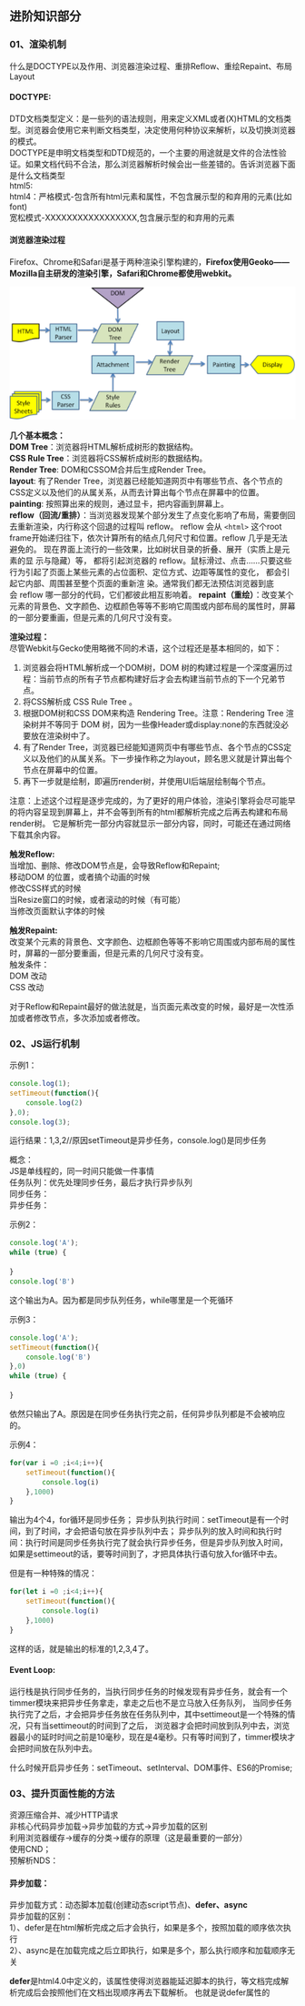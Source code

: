 ## 进阶知识部分

### <div id="class02-01">01、渲染机制</div>

什么是DOCTYPE以及作用、浏览器渲染过程、重排Reflow、重绘Repaint、布局Layout

#### DOCTYPE:
DTD文档类型定义：是一些列的语法规则，用来定义XML或者(X)HTML的文档类型。浏览器会使用它来判断文档类型，决定使用何种协议来解析，以及切换浏览器的模式。                    
DOCTYPE是申明文档类型和DTD规范的，一个主要的用途就是文件的合法性验证。如果文档代码不合法，那么浏览器解析时候会出一些差错的。告诉浏览器下面是什么文档类型                       
html5:<!DOCTYPE html>               
html4：严格模式-包含所有html元素和属性，不包含展示型的和弃用的元素(比如font)                  
宽松模式-XXXXXXXXXXXXXXXXX,包含展示型的和弃用的元素                 

#### 浏览器渲染过程
Firefox、Chrome和Safari是基于两种渲染引擎构建的，**Firefox使用Geoko——Mozilla自主研发的渲染引擎，Safari和Chrome都使用webkit。**

![02_01](./img/02_01.png)

**几个基本概念：**                     
**DOM Tree**：浏览器将HTML解析成树形的数据结构。                
**CSS Rule Tree**：浏览器将CSS解析成树形的数据结构。                    
**Render Tree**: DOM和CSSOM合并后生成Render Tree。                     
**layout**: 有了Render Tree，浏览器已经能知道网页中有哪些节点、各个节点的CSS定义以及他们的从属关系，从而去计算出每个节点在屏幕中的位置。                           
**painting**: 按照算出来的规则，通过显卡，把内容画到屏幕上。                       
**reflow（回流/重排）**：当浏览器发现某个部分发生了点变化影响了布局，需要倒回去重新渲染，内行称这个回退的过程叫 reflow。
reflow 会从 `<html>` 这个root frame开始递归往下，依次计算所有的结点几何尺寸和位置。reflow 几乎是无法避免的。
现在界面上流行的一些效果，比如树状目录的折叠、展开（实质上是元素的显 示与隐藏）等，
都将引起浏览器的 reflow。鼠标滑过、点击……只要这些行为引起了页面上某些元素的占位面积、定位方式、边距等属性的变化，
都会引起它内部、周围甚至整个页面的重新渲 染。通常我们都无法预估浏览器到底会 reflow 哪一部分的代码，它们都彼此相互影响着。
**repaint（重绘）**：改变某个元素的背景色、文字颜色、边框颜色等等不影响它周围或内部布局的属性时，屏幕的一部分要重画，但是元素的几何尺寸没有变。

**渲染过程：**                   
尽管Webkit与Gecko使用略微不同的术语，这个过程还是基本相同的，如下：                                   
1. 浏览器会将HTML解析成一个DOM树，DOM 树的构建过程是一个深度遍历过程：当前节点的所有子节点都构建好后才会去构建当前节点的下一个兄弟节点。                                            
2. 将CSS解析成 CSS Rule Tree 。                              
3. 根据DOM树和CSS DOM来构造 Rendering Tree。注意：Rendering Tree 渲染树并不等同于 DOM 树，因为一些像Header或display:none的东西就没必要放在渲染树中了。                        
4. 有了Render Tree，浏览器已经能知道网页中有哪些节点、各个节点的CSS定义以及他们的从属关系。下一步操作称之为layout，顾名思义就是计算出每个节点在屏幕中的位置。                      
5. 再下一步就是绘制，即遍历render树，并使用UI后端层绘制每个节点。                      

注意：上述这个过程是逐步完成的，为了更好的用户体验，渲染引擎将会尽可能早的将内容呈现到屏幕上，并不会等到所有的html都解析完成之后再去构建和布局render树。
它是解析完一部分内容就显示一部分内容，同时，可能还在通过网络下载其余内容。

**触发Reflow:**                                  
当增加、删除、修改DOM节点是，会导致Reflow和Repaint;                  
移动DOM 的位置，或者搞个动画的时候                 
修改CSS样式的时候                  
当Resize窗口的时候，或者滚动的时候（有可能）                   
当修改页面默认字体的时候                    

**触发Repaint:**                  
改变某个元素的背景色、文字颜色、边框颜色等等不影响它周围或内部布局的属性时，屏幕的一部分要重画，但是元素的几何尺寸没有变。                   
触发条件：               
DOM 改动              
CSS 改动                  

对于Reflow和Repaint最好的做法就是，当页面元素改变的时候，最好是一次性添加或者修改节点，多次添加或者修改。


### <div id="class02-02">02、JS运行机制</div>
示例1：                
```javascript
console.log(1);
setTimeout(function(){
    console.log(2)
},0);
console.log(3);
```
运行结果：1,3,2//原因setTimeout是异步任务，console.log()是同步任务

概念：                 
JS是单线程的，同一时间只能做一件事情                  
任务队列：优先处理同步任务，最后才执行异步队列                 
    同步任务：               
    异步任务：               

示例2：
```javascript
console.log('A');
while (true) {

}
console.log('B')
```
这个输出为A。因为都是同步队列任务，while哪里是一个死循环

示例3：
```javascript
console.log('A');
setTimeout(function(){
    console.log('B')
},0)
while (true) {

}
```
依然只输出了A。原因是在同步任务执行完之前，任何异步队列都是不会被响应的。

示例4：
```javascript
for(var i =0 ;i<4;i++){
    setTimeout(function(){
        console.log(i)
    },1000)
}
```
输出为4个4，for循环是同步任务；
异步队列执行时间：setTimeout是有一个时间，到了时间，才会把语句放在异步队列中去；
异步队列的放入时间和执行时间：执行时间是同步任务执行完了就会执行异步任务，但是异步队列放入时间，
如果是settimeout的话，要等时间到了，才把具体执行语句放入for循环中去。

但是有一种特殊的情况：
```javascript
for(let i =0 ;i<4;i++){
    setTimeout(function(){
        console.log(i)
    },1000)
}
```
这样的话，就是输出的标准的1,2,3,4了。

#### Event Loop:                     
运行栈是执行同步任务的，当执行同步任务的时候发现有异步任务，就会有一个timmer模块来把异步任务拿走，拿走之后也不是立马放入任务队列，
当同步任务执行完了之后，才会把异步任务放在任务队列中，其中settimeout是一个特殊的情况，只有当settimeout的时间到了之后，
浏览器才会把时间放到队列中去，浏览器最小的延时时间之前是10毫秒，现在是4毫秒。只有等时间到了，timmer模块才会把时间放在队列中去。

什么时候开启异步任务：setTimeout、setInterval、DOM事件、ES6的Promise;                        


### <div id="class02-03">03、提升页面性能的方法</div>
资源压缩合并、减少HTTP请求                     
非核心代码异步加载->异步加载的方式->异步加载的区别                         
利用浏览器缓存->缓存的分类->缓存的原理（这是最重要的一部分）                            
使用CND；                  
预解析NDS：                         
<mate http-equiv="x-dns-prefetch-control" content="on">                             
<link rel="dns-prefetch" href="//host_name_to_prefetch.com">                                    

#### 异步加载：
异步加载方式：动态脚本加载(创建动态script节点)、**defer、async**                     
异步加载的区别：                                
1）、defer是在html解析完成之后才会执行，如果是多个，按照加载的顺序依次执行                          
2）、async是在加载完成之后立即执行，如果是多个，那么执行顺序和加载顺序无关                            

**defer**是html4.0中定义的，该属性使得浏览器能延迟脚本的执行，等文档完成解析完成后会按照他们在文档出现顺序再去下载解析。
也就是说defer属性的<script>就类似于将<script>放在body的效果。

**async**是HTML5新增的属性，IE10和浏览器都是支持该属性的。该属性的作用是让脚本能异步加载，也就是说当浏览器遇到async属性的<script>时浏览器加载css一样是异步加载的。

对于这个问题的具体研究还可以看这一篇文章： [defer、async属性以及JS异步加载并执行解决方案](https://blog.csdn.net/q121516340/article/details/51436314)


#### 页面缓存：
分类：强缓存、协商缓存                     

**强缓存**：本地有这个东西，直接就拿过来用，不用向服务器重新请求资源了；                          
http头：                                  
Expires:时间（绝对时间，下发的是服务器的时间）                           
Cache-Control:max-age=3600;//单位秒，客户端相对时间（相对时间）-以这个时间为准                          

**协商缓存**：本地有这个东西之后，不确定到底用不用，所以要想服务器确认一下；                        
Last-Modified：上次修改时间                    
If-Modified-Since:这个是我想服务器请求的时间                 
Etag:哈希值（判断资源是否有修改）                     
If-None-Match:（判断资源是否可以用）                       


### <div id="class02-04">04、错误监控<div>
**错误分类**：即时运行错误（代码错误）、资源加载错误

#### 错误的捕获方式：
**即时运行错误:** 
try...catch                     	
window.onerror                     
 
**资源加载错误:**                                   
1)、object.onerror	                
2)、performance.getEntries()                     
3)、Error事件捕获                    
performance.getEntries()这个是可以获取到所有的家已经加载的资源                                

Error事件捕获使用方式:
```javascript
window.addEventListener('error',function(e){
    console.log('捕获',e)
},true)
```

跨域是可以捕获的:                            
1）、在script标签添加crossorigin属性                              
2)、在js响应头添加Access-Control-Allow-Origin:*;           

           
上报错误：ajax通信方式上报、通过Image对象上报,非常简单                    
(new Image()).src='http://baidu.com/test/sdflijsd?=sdlfkj';                         


### <div id="class02-05">05、TCP和UDP的区别</div>
HTTPS：（全称：Hypertext Transfer Protocol over Secure Socket Layer），是以安全为目标的HTTP通道，简单讲是HTTP的安全版。
即HTTP下加入SSL层，HTTPS的安全基础是SSL，因此加密的详细内容就需要SSL。

优点： **协议较成熟，应用广泛、基于TCP/IP，拥有TCP优点、研发成本很低，开发快速、开源软件较多**，nginx,apache,tomact等
缺点： **无状态、无连接**、只有PULL模式，不支持PUSH、数据报文较大
特性： **基于TCP/IP应用层协议、无状态，无连接**、支持C/S模式、适用于文本传输

#### TCP
TCP：（Transmission Control Protocol，传输控制协议）是面向连接的协议，也就是说，在收发数据前，必须和对方建立可靠的连接。
一个TCP连接必须要经过三次“对话”才能建立起来，其中的过程非常复杂。
建立一个连接需要三次握手，而终止一个连接要经过四次握手，这是由TCP的半关闭（half-close）造成的。

优点： **可靠性 、全双工协议、开源支持多、应用较广泛、面向连接**、研发成本低、报文内容不限制（IP层自动分包，重传，不大于1452bytes）                      
缺点： 操作系统：较耗内存，支持连接数有限、设计：协议较复杂，自定义应用层协议、网络：网络差情况下延迟较高、传输：效率低于UDP协议特性： 面向连接、可靠性、全双工协议、基于IP层、OSI参考模型位于传输层、适用于二进制传输

**三次握手 与 四次挥手**
当客户端和服务器通过三次握手建立了TCP连接以后，当数据传送完毕，肯定是要断开TCP连接的啊。那对于TCP的断开连接，这里就有了神秘的“四次挥手”。              
1.第一次挥手：主机1(可以使客户端，也可以是服务器端)，设置Sequence Number和Acknowledgment Number，向主机2发送一个FIN报文段;此时，主机1进入FIN_WAIT_1状态;这表示主机1没有数据要发送给主机2了;                    
2.第二次挥手：主机2收到了主机1发送的FIN报文段，向主机1回一个ACK报文段，Acknowledgment Number为Sequence Number加1;主机1进入FIN_WAIT_2状态;主机2告诉主机1，我也没有数据要发送了，可以进行关闭连接了;               
3.第三次挥手：主机2向主机1发送FIN报文段，请求关闭连接，同时主机2进入CLOSE_WAIT状态;                 
4.第四次挥手：主机1收到主机2发送的FIN报文段，向主机2发送ACK报文段，然后主机1进入TIME_WAIT状态;主机2收到主机1的ACK报文段以后，就关闭连接;此时，主机1等待2MSL后依然没有收到回复，则证明Server端已正常关闭，那好，主机1也可以关闭连接了。                 
至此，TCP的四次挥手就这么愉快的完成了。        

               
#### UDP                
UDP：UDP是一个无连接协议，传输数据之前源端和终端不建立连接，当它想传送时就简单地去抓取来自应用程序的数据，
并尽可能快地把它扔到网络上。在发送端，UDP传送数据的速度仅仅是受应用程序生成数据的速度、计算机的能力和传输带宽的限制；
在接收端，UDP把每个消息段放在队列中，应用程序每次从队列中读一个消息段。                               
优点： 操作系统：并发高，内存消耗较低、传输：效率高，网络延迟低、传输模型简单，研发成本低                           
缺点： 协议不可靠、单向协议、开源支持少、报文内容有限，不能大于1464bytes、设计：协议设计较复杂、网络：网络差，而且丢数据报文                             
特性：无连接，不可靠，基于IP协议层，OSI参考模型位于传输层，最大努力交付，适用于二进制传输                             


### <div id="class02-06">06、express middleware</div>
express middleware原理：责任链模式

```javascript
function App() {
    if (!(this instanceof App))
        return new App();
    this.init();
}

App.prototype = {
    constructor: App,
    init: function () {
        this.request = { //模拟的request
            requestLine: 'POST /iven_ HTTP/1.1',
            headers: 'Host:www.baidu.com\r\nCookie:BAIDUID=E063E9B2690116090FE24E01ACDDF4AD:FG=1;BD_HOME=0',
            requestBody: 'key1=value1&key2=value2&key3=value3',
        };
        this.response = {}; //模拟的response
        this.chain = []; //存放中间件的一个数组
        this.index = 0; //当前执行的中间件在chain中的位置
    },
    use: function (handle) { //这里默认 handle 是函数，并且这里不做判断
        this.chain.push(handle);
    },
    next: function () { //当调用next时执行index所指向的中间件
        if (this.index >= this.chain.length)
            return;
        let middleware = this.chain[this.index];
        this.index++;
        middleware(this.request, this.response, this.next.bind(this));
    },
};
```

### <div id="class02-07">07、vue双向绑定原理</div>
[双向绑定原理研究与简单的双向绑定实现](../../18年/3月/06、双向绑定核心代码)


### <div id="class02-08">内存泄漏</div>
[关于内存泄漏的文章](https://github.com/zhansingsong/js-leakage-patterns)


### <div id="class02-09">09、JavaScript中的对象-对象的结构</div>
属性的特性：writable、enumerable、configurable、getter、setter    

对象的三个特性：对象的源型：proto   对象的类：class    是否扩展extensible

#### 属性特性

**Object.defineProperty()**:给对象添加/修改一个属性并指定该属性的配置                           
![02_09](./img/02_09.png)

普通定义的情况:四个描述行为的特性：writable、Enumerable、configurable、value这四个属性特征都是默认true                             
通过defineProperty定义的writable、Enumerable、configurable、value这四个属性特征都是默认false                                          
如果configurable为TRUE说明是一个可以删除的属性！！！！
因为configurable是可配置的，所以当configurable为true的时候，其后可以对属性的修改和枚举重新定义权限。
```javascript
var obj={};
obj.x=1;
/*上面的就相当于下面的这些
 Object.defineProperty(obj,'x',{
   value:1,
   writable:true,
   enumerable:true,
   configurable:true
 });
 */
Object.defineProperty(obj,'y',{value:2});
/*上面的就相当于下面的这些
  Object.defineProperty(obj,'x',{
   value:2,
   writable:false,
   enumerable:false,
   configurable:false
 });
 */
```
如果属性不可配置，但是可以把writable的true变成false，但不能将false变为true                      


**Object.defineProperties()属性**                             
![09_02](./img/02_09_02.png)

```javascript
var person={};
Object.defineProperties(person,{
    'username':{
        value:'king',
        writable:true,
        enumerable:true,
        configurable:true
    },
    age:{
        value:12,
        writable:false
    }
});
person.addr='北京';
console.log(person.username);
console.log(person['age']);
console.log(Object.getOwnPropertyDescriptor(person,'username'));
console.log(Object.getOwnPropertyDescriptor(person,'age'));
console.log(Object.getOwnPropertyDescriptor(person,'addr'));

person.age = 15;            
console.log(person.age);            // age 没有变化
for (let key in person) {
    console.log(person[key])        // 打印结果只有 king  北京
}
```
Object.getOwnPropertyDescriptor（对象，属性）；表示获得这个属性的描述                      
就是writable、Enumerable、configurable、value这四个属性的描述情况！！！                    


#### 对象原型：prototype    
检测一个对象是否是另外一个对象的原型**obj.isPrototypeOf(obj1)**;判断后者是不是为前者的原型
```javascript
//检测一个对象是否是另外一个对象的原型(或者处于原型链中)
var obj={x:1};
var obj1=Object.create(obj);
console.log(obj.isPrototypeOf(obj1));
console.log(Object.prototype.isPrototypeOf(obj1));
```


#### 对象的扩展标记
通过Object.preventExtensions();设置为不可扩展，但是依然可以通过对其原型添加新属性的方式来添加新属性                     
通过Object.isExtensible();检测对象是否扩展                        
Object.seal();不可扩展。而且不可配置，就是不能添加新的属性，但是对已有的属性可以配置                       
Object.freeze();不可扩展，所有属性全部只读。严格性最高。   


                     
### <div id="class02-10">10、深入异步</div>

#### 单线程
JS是基于单线程的程序，同一时间，只能处理一件事儿。                      
出现的问题，如果JS 逻辑极度耗时，那么后面的程序就会出现挂起的情况。还有就是如果某一段逻辑出现错误，整个程序，直接自执行的地方死掉。

